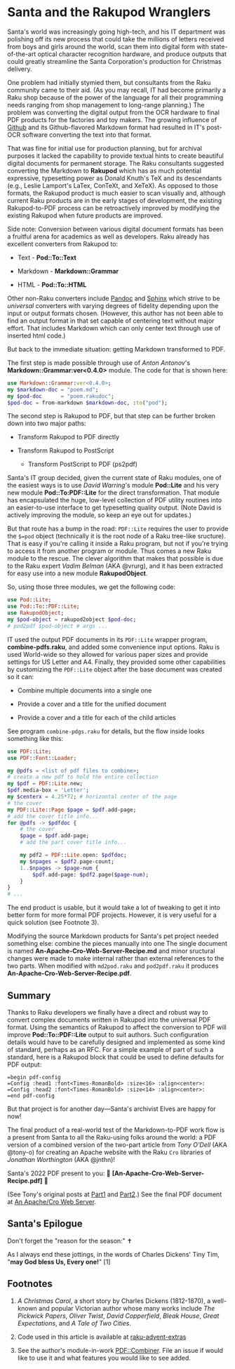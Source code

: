 Santa and the Rakupod Wranglers
===============================

Santa's world was increasingly going high-tech, and his IT department was polishing off its new process that could take the millions of letters received from boys and girls around the world, scan them into digital form with state-of-the-art optical character recognition hardware, and produce outputs that could greatly streamline the Santa Corporation's production for Christmas delivery.

One problem had initially stymied them, but consultants from the Raku community came to their aid. (As you may recall, IT had become primarily a Raku shop because of the power of the language for all their programming needs ranging from shop management to long-range planning.) The problem was converting the digital output from the OCR hardware to final PDF products for the factories and toy makers. The growing influence of [Github](https://github.com/tbrowder/GraphicsMagick) and its Github-flavored Markdown format had resulted in IT's post-OCR software converting the text into that format.

That was fine for initial use for production planning, but for archival purposes it lacked the capability to provide textual hints to create beautiful digital documents for permanent storage. The Raku consultants suggested converting the Markdown to **Rakupod** which has as much potential expressive, typesetting power as Donald Knuth's TeX and its descendants (e.g., Leslie Lamport's LaTex, ConTeXt, and XeTeX). As opposed to those formats, the Rakupod product is much easier to scan visually and, although current Raku products are in the early stages of development, the existing Rakupod-to-PDF process can be retroactively improved by modifying the existing Rakupod when future products are improved.

Side note: Conversion between various digital document formats has been a fruitful arena for academics as well as developers. Raku already has excellent converters from Rakupod to:

  * Text - **Pod::To::Text**

  * Markdown - **Markdown::Grammar**

  * HTML - **Pod::To::HTML**

Other non-Raku converters include [Pandoc](https://pandoc.org) and [Sphinx](https://sphinx-doc.org) which strive to be *universal* converters with varying degrees of fidelity depending upon the input or output formats chosen. (However, this author has not been able to find an output format in that set capable of centering text without major effort. That includes Markdown which can only center text through use of inserted html code.)

But back to the immediate situation: getting Markdown transformed to PDF.

The first step is made possible through use of *Anton Antonov*'s **Markdown::Grammar:ver<0.4.0>** module. The code for that is shown here:

```raku
use Markdown::Grammar:ver<0.4.0>;
my $markdown-doc = "poem.md";
my $pod-doc      = "poem.rakudoc";
$pod-doc = from-markdown $markdown-doc, :to("pod");
```

The second step is Rakupod to PDF, but that step can be further broken down into two major paths:

  * Transform Rakupod to PDF directly

  * Transform Rakupod to PostScript

    * Transform PostScript to PDF (ps2pdf)

Santa's IT group decided, given the current state of Raku modules, one of the easiest ways is to use *David Warring*'s module **Pod::Lite** and his very new module **Pod::To:PDF::Lite** for the direct transformation. That module has encapsulated the huge, low-level collection of PDF utility routines into an easier-to-use interface to get typesetting quality output. (Note David is actively improving the module, so keep an eye out for updates.)

But that route has a bump in the road: `PDF::Lite` requires the user to provide the `$=pod` object (technically it is the root node of a Raku tree-like sructure). That is easy if you're calling it inside a Raku program, but not if you're trying to access it from another program or module. Thus comes a new Raku module to the rescue. The clever algorithm that makes that possible is due to the Raku expert *Vadim Belman* (AKA @vrurg), and it has been extracted for easy use into a new module **RakupodObject**.

So, using those three modules, we get the following code:

```raku
use Pod::Lite;
use Pod::To::PDF::Lite;
use RakupodObject;
my $pod-object = rakupod2object $pod-doc;
# pod2pdf $pod-object # args ...
```

IT used the output PDF documents in its `PDF::Lite` wrapper program, **combine-pdfs.raku**, and added some convenience input options. Raku is used World-wide so they allowed for various paper sizes and provide settings for US Letter and A4. Finally, they provided some other capabilities by customizing the `PDF::Lite` object after the base document was created so it can:

  * Combine multiple documents into a single one

  * Provide a cover and a title for the unified document

  * Provide a cover and a title for each of the child articles

See program `combine-pdgs.raku` for details, but the flow inside looks something like this:

```raku
use PDF::Lite;
use PDF::Font::Loader;

my @pdfs = <list of pdf files to combine>;
# create a new pdf to hold the entire collection
my $pdf = PDF::Lite.new;
$pdf.media-box = 'Letter';
my $centerx = 4.25*72; # horizontal center of the page
# the cover
my PDF::Lite::Page $page = $pdf.add-page;
# add the cover title info...
for @pdfs -> $pdfdoc {
    # the cover
    $page = $pdf.add-page;
    # add the part cover title info...

    my pdf2 = PDF::Lite.open: $pdfdoc;
    my $npages = $pdf2.page-count;
    1..$npages -> $page-num {
        $pdf.add-page: $pdf2.page($page-num);
    }
}
# ...
```

The end product is usable, but it would take a lot of tweaking to get it into better form for more formal PDF projects. However, it is very useful for a quick solution (see Footnote 3).

Modifying the source Markdown products for Santa's pet project needed something else: combine the pieces manually into one The single document is named **An-Apache-Cro-Web-Server-Recipe.md** and minor sructural changes were made to make internal rather than external references to the two parts. When modified with `md2pod.raku` and `pod2pdf.raku` it produces **An-Apache-Cro-Web-Server-Recipe.pdf**.

Summary
-------

Thanks to Raku developers we finally have a direct and robust way to convert complex documents written in Rakupod into the universal PDF format. Using the semantics of Rakupod to affect the conversion to PDF will improve **Pod::To::PDF::Lite** output to suit authors. Such configuration details would have to be carefully designed and implemented as some kind of standard, perhaps as an RFC. For a simple example of part of such a standard, here is a Rakupod block that could be used to define defaults for PDF output:

    =begin pdf-config
    =Config :head1 :font<Times-RomanBold> :size<16> :align<center>:
    =Config :head2 :font<Times-RomanBold> :size<14> :align<center>:
    =end pdf-config

But that project is for another day—Santa's archivist Elves are happy for now!

The final product of a real-world test of the Markdown-to-PDF work flow is a present from Santa to all the Raku-using folks around the world: a PDF version of a combined version of the two-part article from *Tony O'Dell* (AKA @tony-o) for creating an Apache website with the Raku `Cro` libraries of *Jonathan Worthington* (AKA @jnthn)!

Santa's 2022 PDF present to you: 🎀 **[An-Apache-Cro-Web-Server-Recipe.pdf]** 🎀

(See Tony's original posts at [Part1](https://deathbykeystroke.com/articles/20220224-building-a-cro-app-part-1.html) and [Part2](https://deathbykeystroke.com/articles/20220923-building-a-cro-app-part-b.html).) See the final PDF document at [An Apache/Cro Web Server](https://github.com/tbrowder/Raku-Advent/blob/master/advent2022/code/An-Apache-Cro-Web-Server-Recipe.pdf).

Santa's Epilogue
----------------

Don't forget the "reason for the season:" ✝

As I always end these jottings, in the words of Charles Dickens' Tiny Tim, "**may God bless Us, Every one!**" [1]

Footnotes
---------

1. *A Christmas Carol*, a short story by Charles Dickens (1812-1870), a well-known and popular Victorian author whose many works include *The Pickwick Papers*, *Oliver Twist*, *David Copperfield*, *Bleak House*, *Great Expectations*, and *A Tale of Two Cities*.

2. Code used in this article is available at [raku-advent-extras](https://github.com/tbrowder/Raku-Advent/blob/master/advent2022/code)

3. See the author's module-in-work [PDF::Combiner](https://github.com/tbrowder/PDF-Combiner). File an issue if would like to use it and what features you would like to see added.

